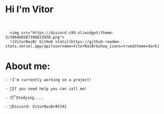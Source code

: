 # Hi I'm Vitor
<br/>

<div display="flex" justify-content="center">
      
      <img src="https://discord.c99.nl/widget/theme-3/396468587398823938.png"> 
      ![VitorNasBr GitHub stats](https://github-readme-stats.vercel.app/api?username=VitorNasBr&show_icons=true&theme=dark) 

</div>






# About me:

```
- 💦I'm currently working on a project!
 
- 👊If you need help you can call me!
 
- 😴Studying....

- 🧾Discord: VitorNasBr#5742
```
<br/>





<!-- ![Top Langs](https://github-readme-stats.vercel.app/api/top-langs/?username=VitorNasBr&langs_count=8&theme=dark) -->
